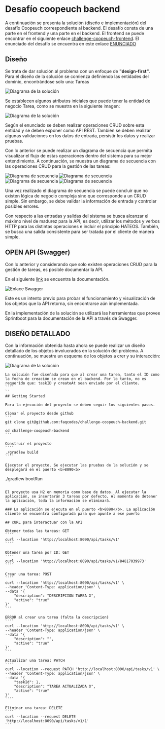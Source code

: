 # Desafío coopeuch backend

A continuación se presenta la solución (diseño e implementación) del desafío Coopeuch correspondiente al backend.  El desafío consta de una parte en el frontend y una parte en el backend. El frontend se puede encontrar en el siguiente enlace [challenge-coopeuch-frontend](https://github.com/faqcodes/challenge-coopeuch-frontend). El enunciado del desafío se encuentra en este enlace [ENUNCIADO](docs/images/challenge.png)

## Diseño

Se trata de dar solución al problema con un enfoque de **"design-first"**. Para el diseño de la solución se comienza definiendo las entidades del dominio, encontrándose solo una: Tareas

![Diagrama de la solución](docs/images/challenge-diagram-01.png)

Se establecen algunos atributos iniciales que puede tener la entidad de negocio Tarea, como se muestra en la siguiente imagen:

![Diagrama de la solución](docs/images/challenge-diagram-02.png)

Según el enunciado se deben realizar operaciones CRUD sobre esta entidad y se deben exponer como API REST. También se deben realizar algunas validaciones en los datos de entrada, persistir los datos y realizar pruebas.

Con lo anterior se puede realizar un diagrama de secuencia que permita visualizar el flujo de estas operaciones dentro del sistema para su mejor entendimiento. A continuación, se muestra un diagrama de secuencia con las operaciones CRUD para la gestión de las tareas:

![Diagrama de secuencia](docs/images/challenge-sequence-01.png)
![Diagrama de secuencia](docs/images/challenge-sequence-02.png)
![Diagrama de secuencia](docs/images/challenge-sequence-03.png)
![Diagrama de secuencia](docs/images/challenge-sequence-04.png)

Una vez realizado el diagrama de secuencia se puede concluir que no existen lógica de negocio compleja sino que corresponde a un CRUD simple. Sin embargo, se debe validar la información de entrada y controlar posibles errores.

Con respecto a las entradas y salidas del sistema se busca alcanzar el máximo nivel de madurez para la API, es decir, utilizar los métodos y verbos HTTP para las distintas operaciones e incluir el principio HATEOS. También, se busca una salida consistente para ser tratada por el cliente de manera simple.

## OPEN API (Swagger)

Con lo anterior y considerando que solo existen operaciones CRUD para la gestión de tareas, es posible documentar la API.

En el siguiente [link](https://app.swaggerhub.com/apis-docs/FAQ_CODES/coopeuch_api_test/1.0.0) se encuentra la documentación.

![Enlace Swagger](docs/images/challenge-open-api.png)

Este es un intento previo para probar el funcionamiento y visualización de los objetos que la API retorna, sin encontrarse aún implementada.

En la implementación de la solución se utilizará las herramientas que provee Sprintboot para la documentación de la API a través de Swagger.


## DISEÑO DETALLADO

Con la información obtenida hasta ahora se puede realizar un diseño detallado de los objetos involucrados en la solución del problema. A continuación, se muestra un esquema de los objetos a crer y su interacción:

![Diagrama de la solución](docs/images/challenge-diagram-03.png)

``````
La solcuión fue diseñada para que al crear una tarea, tanto el ID como la fecha de creación se crean en el backend. Por lo tanto, no es requerido que: taskID y createAt sean enviado por el cliente.
````
``
## Getting Started

Para la ejecución del proyecto se deben seguir los siguientes pasos.

Clonar el proyecto desde github
```
git clone git@github.com:faqcodes/challenge-coopeuch-backend.git

cd challenge-coopeuch-backend
```

Construir el proyecto
````
./gradlew build
````

Ejecutar el proyecto. Se ejecutar las pruebas de la solución y se desplegará en el puerto <b>8090<b>

``````
./gradlew bootRun
``````

El proyecto usa H2 en memoria como base de datos. Al ejecutar la aplicación, se insertarán 3 tareas por defecto. Al momento de detener la aplicación, toda la información se eliminará.

### La aplicación se ejecuta en el puerto <b>8090</b>. La aplicación cliente se encuentra configurada para que apunte a ese puerto

## cURL para interactuar con la API

Obtener todas las tareas: GET
````
curl --location 'http://localhost:8090/api/tasks/v1'
````

Obtener una tarea por ID: GET
````
curl --location 'http://localhost:8090/api/tasks/v1/84817039973'
````

Crear una tarea: POST
````
curl --location 'http://localhost:8090/api/tasks/v1' \
--header 'Content-Type: application/json' \
--data '{
    "description": "DESCRIPCION TAREA X",
    "active": "true"
}'
```

ERROR al crear una tarea (falta la descripcion)
````
curl --location 'http://localhost:8090/api/tasks/v1' \
--header 'Content-Type: application/json' \
--data '{
    "description": "",
    "active": "true"
}'
```

Actualizar una tarea: PATCH
````
curl --location --request PATCH 'http://localhost:8090/api/tasks/v1' \
--header 'Content-Type: application/json' \
--data '{
    "taskId": 1,
    "description": "TAREA ACTUALIZADA X",
    "active": "true"
}'
````

Eliminar una tarea: DELETE
````
curl --location --request DELETE 'http://localhost:8090/api/tasks/v1/1'
```

